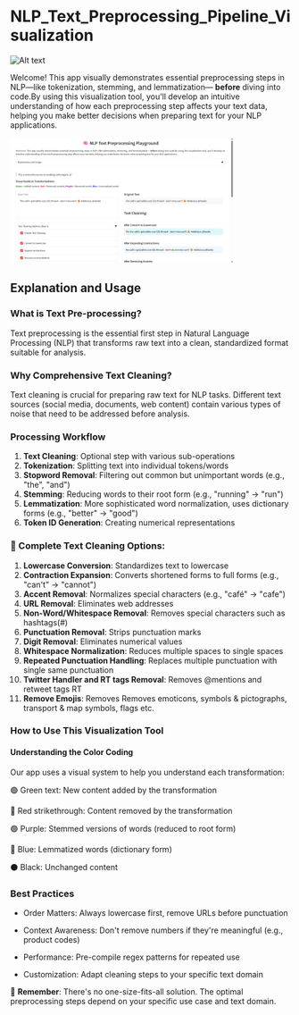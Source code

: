 # NLP_Text_Preprocessing_Pipeline_Visualization

<img src="nlp_text_processing.mp4" alt="Alt text" width="400"/>


Welcome! This app visually demonstrates essential preprocessing steps in NLP—like tokenization, stemming, and lemmatization— <b>before</b> diving into code.By using this visualization tool, you'll develop an intuitive understanding of how each preprocessing step affects your text data, helping you make better decisions when preparing text for your NLP applications. 

<img src="nlp.png" alt="Alt text" width="400"/>

## Explanation and Usage
### What is Text Pre-processing?
Text preprocessing is the essential first step in Natural Language Processing (NLP) that transforms 
raw text into a clean, standardized format suitable for analysis.
                    
### Why Comprehensive Text Cleaning?
Text cleaning is crucial for preparing raw text for NLP tasks. Different text sources (social media, documents, web content) 
contain various types of noise that need to be addressed before analysis.

### Processing Workflow
1. **Text Cleaning**: Optional step with various sub-operations
2. **Tokenization**: Splitting text into individual tokens/words
3. **Stopword Removal**: Filtering out common but unimportant words (e.g., "the", "and")
4. **Stemming**: Reducing words to their root form (e.g., "running" → "run")
5. **Lemmatization**: More sophisticated word normalization, uses dictionary forms (e.g., "better" → "good")
6. **Token ID Generation**: Creating numerical representations

### 🧹 Complete Text Cleaning Options:
1. **Lowercase Conversion**: Standardizes text to lowercase
2. **Contraction Expansion**: Converts shortened forms to full forms (e.g., "can't" → "cannot")
3. **Accent Removal**: Normalizes special characters (e.g., "café" → "cafe")
4. **URL Removal**: Eliminates web addresses
5. **Non-Word/Whitespace Removal**: Removes special characters such as hashtags(#)
6. **Punctuation Removal**: Strips punctuation marks
7. **Digit Removal**: Eliminates numerical values
8. **Whitespace Normalization**: Reduces multiple spaces to single spaces
9. **Repeated Punctuation Handling**: Replaces multiple punctuation with single same punctuation
10. **Twitter Handler and RT tags Removal**: Removes @mentions and retweet tags RT
11. **Remove Emojis**: Removes Removes emoticons, symbols & pictographs, transport & map symbols, flags etc.   
        
### How to Use This Visualization Tool
#### Understanding the Color Coding 
Our app uses a visual system to help you understand each transformation:

🟢 Green text: New content added by the transformation <br>

🔴 Red strikethrough: Content removed by the transformation <br>

🟣 Purple: Stemmed versions of words (reduced to root form) <br>

🔵 Blue: Lemmatized words (dictionary form) <br>

⚫ Black: Unchanged content <br>   

### Best Practices
- Order Matters: Always lowercase first, remove URLs before punctuation

- Context Awareness: Don't remove numbers if they're meaningful (e.g., product codes)

- Performance: Pre-compile regex patterns for repeated use

- Customization: Adapt cleaning steps to your specific text domain

📌 **Remember**: There's no one-size-fits-all solution. The optimal preprocessing steps depend on your specific use case and text domain.    